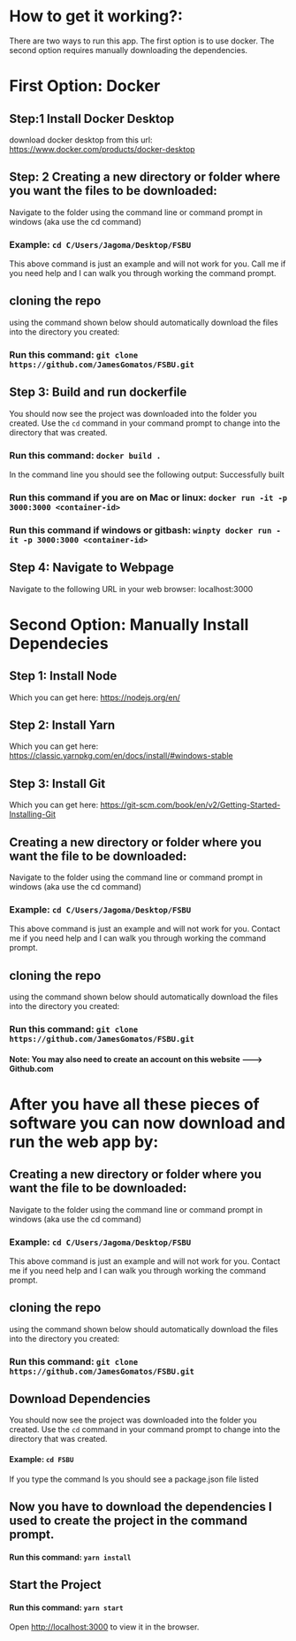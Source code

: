 # How to get it working?:
There are two ways to run this app. The first option is to use docker. The second option requires manually downloading the dependencies.


# First Option: Docker 

## Step:1 Install Docker Desktop
download docker desktop from this url: https://www.docker.com/products/docker-desktop


## Step: 2 Creating a new directory or folder where you want the files to be downloaded:
Navigate to the folder using the command line or command prompt in windows (aka use the cd command)
### Example: `cd C/Users/Jagoma/Desktop/FSBU`
This above command is just an example and will not work for you. Call me if you need help and I can 
walk you through working the command prompt.

## cloning the repo
using the command shown below should automatically download the files into the directory you created:
### Run this command: `git clone https://github.com/JamesGomatos/FSBU.git`

## Step 3: Build and run dockerfile
You should now see the project was downloaded into the folder you created. 
Use the `cd` command in your command prompt to change into the directory that was created.
### Run this command: `docker build . `
In the command line you should see the following output: Successfully built <container-id>

### Run this command if you are on Mac or linux: `docker run -it -p 3000:3000 <container-id>`

### Run this command if windows or gitbash: `winpty docker run -it -p 3000:3000 <container-id>`

## Step 4: Navigate to Webpage
Navigate to the following URL in your web browser: localhost:3000


# Second Option: Manually Install Dependecies 
## Step 1: Install Node 
Which you can get here: https://nodejs.org/en/

## Step 2: Install Yarn 
Which you can get here: https://classic.yarnpkg.com/en/docs/install/#windows-stable

## Step 3: Install Git
Which you can get here: https://git-scm.com/book/en/v2/Getting-Started-Installing-Git
## Creating a new directory or folder where you want the file to be downloaded:
Navigate to the folder using the command line or command prompt in windows (aka use the cd command)
### Example: `cd C/Users/Jagoma/Desktop/FSBU`
This above command is just an example and will not work for you. Contact me if you need help and I can 
walk you through working the command prompt.

## cloning the repo
using the command shown below should automatically download the files into the directory you created:
### Run this command: `git clone https://github.com/JamesGomatos/FSBU.git`
#### Note: You may also need to create an account on this website ---> Github.com

# After you have all these pieces of software you can now download and run the web app by:

## Creating a new directory or folder where you want the file to be downloaded:
Navigate to the folder using the command line or command prompt in windows (aka use the cd command)
### Example: `cd C/Users/Jagoma/Desktop/FSBU`
This above command is just an example and will not work for you. Contact me if you need help and I can 
walk you through working the command prompt.

## cloning the repo
using the command shown below should automatically download the files into the directory you created:
### Run this command: `git clone https://github.com/JamesGomatos/FSBU.git`

## Download Dependencies
You should now see the project was downloaded into the folder you created. 
Use the `cd` command in your command prompt to change into the directory that was created.

#### Example: `cd FSBU`
If you type the command ls you should see a package.json file listed

## Now you have to download the dependencies I used to create the project in the command prompt.
#### Run this command: `yarn install`

## Start the Project
#### Run this command: `yarn start`
Open [http://localhost:3000](http://localhost:3000) to view it in the browser.

